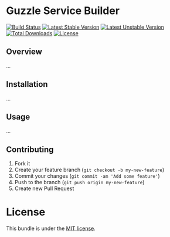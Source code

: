 # Guzzle Service Builder

[![Build Status](https://travis-ci.org/MovingImage24/videomanager-sdk.svg?branch=master)](https://travis-ci.org/MovingImage24/videomanager-sdk)
[![Latest Stable Version](https://poser.pugx.org/mi/videomanager-sdk/v/stable)](https://packagist.org/packages/mi/videomanager-sdk)
[![Latest Unstable Version](https://poser.pugx.org/mi/videomanager-sdk/v/unstable)](https://packagist.org/packages/mi/videomanager-sdk)
[![Total Downloads](https://poser.pugx.org/mi/videomanager-sdk/downloads)](https://packagist.org/packages/mi/videomanager-sdk)
[![License](https://poser.pugx.org/mi/videomanager-sdk/license)](https://packagist.org/packages/mi/videomanager-sdk)

## Overview

...

## Installation

...

## Usage

...

## Contributing

1. Fork it
2. Create your feature branch (`git checkout -b my-new-feature`)
3. Commit your changes (`git commit -am 'Add some feature'`)
4. Push to the branch (`git push origin my-new-feature`)
5. Create new Pull Request

# License

This bundle is under the [MIT license](https://github.com/MovingImage24/videomanager-sdk/blob/master/LICENSE).